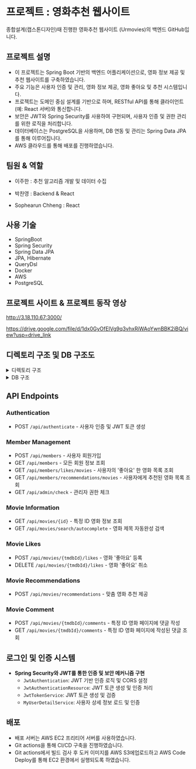 # 프로젝트 : 영화추천 웹사이트
종합설계(캡스톤디자인)때 진행한 영화추천 웹사이트 (Urmovies)의 백엔드 GitHub입니다.

## 프로젝트 설명
- 이 프로젝트는 Spring Boot 기반의 백엔드 어플리케이션으로, 영화 정보 제공 및 추천 웹사이트를 구축하였습니다.
- 주요 기능은 사용자 인증 및 관리, 영화 정보 제공, 영화 좋아요 및 추천 시스템입니다.
- 프로젝트는 도메인 중심 설계를 기반으로 하며, RESTful API를 통해 클라이언트(예: React 서버)와 통신합니다.
- 보안은 JWT와 Spring Security를 사용하여 구현되며, 사용자 인증 및 권한 관리를 위한 로직을 처리합니다.
- 데이터베이스는 PostgreSQL을 사용하며, DB 연동 및 관리는 Spring Data JPA를 통해 이루어집니다.
- AWS 클라우드를 통해 배포를 진행하였습니다.

## 팀원 & 역할
- 이주한 : 추천 알고리즘 개발 및 데이터 수집

- 박찬영 : Backend & React

- Sophearun Chheng : React

## 사용 기술
- SpringBoot
- Spring Security
- Spring Data JPA
- JPA, Hibernate
- QueryDsl
- Docker
- AWS
- PostgreSQL

## 프로젝트 사이트 & 프로젝트 동작 영상
http://3.18.110.67:3000/


https://drive.google.com/file/d/1dx0GyOfEIVg9q3vhxRiWAoYwnBBK2iBQ/view?usp=drive_link

## 디렉토리 구조 및 DB 구조도
<details>
<summary>디렉토리 구조</summary>

<!-- summary 아래 한칸 공백 두어야함 -->
## 디렉터리 구조
```
src/
└── main/
    └── java/
        └── unit/
            └── capstone/
                ├── config/                # 설정 관련 클래스 (주로 JWT 로그인 설정)
                │   ├── JwtAuthentication.java              # JWT 인증 필터 및 CORS 설정
                │   └── MyUserDetailService.java            # 사용자 상세 정보 서비스
                │
                ├── controller/            # 컨트롤러 클래스
                │   ├── JwtAuthenticationResource.java      # JWT 토큰 생성 및 인증 API
                │   ├── MemberApiController.java            # 회원 관련 API 컨트롤러
                │   ├── MovieApiController.java             # 영화 관련 API 컨트롤러
                │   ├── LikeMovieApiController.java         # 영화 좋아요 관련 API 컨트롤러
                │   └── RecommendedMovieApiController.java  # 영화 추천 관련 API 컨트롤러
                │
                ├── service/               # 서비스 클래스
                │   ├── JwtTokenService.java                # JWT 토큰 서비스
                │   ├── MemberService.java                  # 회원 관련 서비스
                │   ├── MovieService.java                   # 영화 관련 서비스
                │   ├── LikeMovieService.java               # 영화 좋아요 관련 서비스
                │   └── RecommendedMovieService.java        # 영화 추천 관련 서비스
                │
                ├── domain/                # 도메인 클래스 (엔티티, 리포지토리 등)
                │   ├── Member.java                         # 사용자를 나타내는 도메인 클래스
                │   ├── Movie.java                          # 영화 도메인 클래스
                │   ├── LikeMovies.java                     # 영화 좋아요 도메인 클래스
                │   ├── MovieComment.java                   # 영화 코멘트 도메인 클래스
                │   └── RecommendedMovie.java               # 추천 영화 도메인 클래스
                │
                └── ...                    # 기타 필요한 클래스들 (DTO, 유틸리티, 예외 처리 등)
```

</details>

<details>
<summary>DB 구조</summary>

<!-- summary 아래 한칸 공백 두어야함 -->
## 데이터베이스 ERD

### 엔티티

#### 1. Member
- `member_id` (PK)
- `username`
- `email`
- `password`
- `authority`

#### 2. Movie
- `movie_id` (PK)
- `tmdb_id`
- `title`
- `genres`

#### 3. LikeMovies
- `like_movie_id` (PK)
- `member_id` (FK)
- `movie_id` (FK)

#### 4. MovieComment
- `movie_comment_id` (PK)
- `comment`
- `create_date`
- `rating`
- `member_id` (FK)
- `movie_id` (FK)

#### 5. RecommendedMovie
- `recommended_movie_id` (PK)
- `member_id` (FK)
- `movie_id` (FK)

### 관계

- **Member**와 **LikeMovies**: 일대다 (One-to-Many)
- **Member**와 **MovieComment**: 일대다 (One-to-Many)
- **Member**와 **RecommendedMovie**: 일대다 (One-to-Many)
- **Movie**와 **LikeMovies**: 일대다 (One-to-Many)
- **Movie**와 **MovieComment**: 일대다 (One-to-Many)
- **Movie**와 **RecommendedMovie**: 일대다 (One-to-Many)

### ERD 시각화

```
Member                Movie
+----------------+    +----------------+
| member_id (PK) |<---| movie_id (PK)  |
| username       |    | tmdb_id        |
| email          |    | title          |
| password       |    | genres         |
| authority      |    +----------------+
+----------------+
       ^
       |
       |
+------|-----+     +-----------------------+
| LikeMovies |     | MovieComment          |
+------------+     +-----------------------+
| like_movie_id (PK)| movie_comment_id (PK) |
| member_id (FK)    | comment               |
| movie_id (FK)     | create_date           |
+------------+     | rating                |
       |           | member_id (FK)        |
       |           | movie_id (FK)         |
       |           +-----------------------+
       |
       |    +---------------------+
       +--->| RecommendedMovie    |
            +---------------------+
            | recommended_movie_id (PK) |
            | member_id (FK)            |
            | movie_id (FK)             |
            +---------------------+
```

</details>

## API Endpoints

### Authentication
- POST `/api/authenticate` - 사용자 인증 및 JWT 토큰 생성

### Member Management
- POST `/api/members` - 사용자 회원가입
- GET `/api/members` - 모든 회원 정보 조회
- GET `/api/members/likes/movies` - 사용자의 '좋아요' 한 영화 목록 조회
- GET `/api/members/recommendations/movies` - 사용자에게 추천된 영화 목록 조회
- GET `/api/admin/check` - 관리자 권한 체크

### Movie Information
- GET `/api/movies/{id}` - 특정 ID 영화 정보 조회
- GET `/api/movies/search/autocomplete` - 영화 제목 자동완성 검색

### Movie Likes
- POST `/api/movies/{tmdbId}/likes` - 영화 '좋아요' 등록
- DELETE `/api/movies/{tmdbId}/likes` - 영화 '좋아요' 취소

### Movie Recommendations
- POST `/api/movies/recommendations` - 맞춤 영화 추천 제공

### Movie Comment
- POST `/api/movies/{tmdbId}/comments` - 특정 ID 영화 페이지에 댓글 작성
- GET `/api/movies/{tmdbId}/comments` - 특정 ID 영화 페이지에 작성된 댓글 조회



## 로그인 및 인증 시스템
- **Spring Security와 JWT를 통한 인증 및 보안 메커니즘 구현**
  - `JwtAuthentication`: JWT 기반 인증 로직 및 CORS 설정
  - `JwtAuthenticationResource`: JWT 토큰 생성 및 인증 처리
  - `JwtTokenService`: JWT 토큰 생성 및 검증
  - `MyUserDetailService`: 사용자 상세 정보 로드 및 인증

## 배포
- 배포 서버는 AWS EC2 프리티어 서버를 사용하였습니다.
- Git actions을 통해 CI/CD 구축을 진행하였습니다.
- Git actions에서 빌드 검사 후 도커 이미지를 AWS S3에업로드하고 AWS Code Deploy를 통해 EC2 환경에서 실행되도록 하였습니다.


